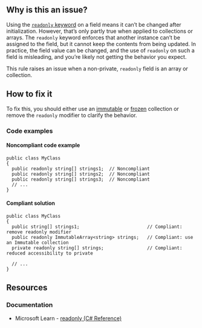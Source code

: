 ## Why is this an issue?
 
Using the [`readonly` keyword](https://learn.microsoft.com/en-us/dotnet/csharp/language-reference/keywords/readonly) on a field means it can’t be changed after initialization. However, that’s only partly true when applied to collections or arrays. The `readonly` keyword enforces that another instance can’t be assigned to the field, but it cannot keep the contents from being updated. In practice, the field value can be changed, and the use of `readonly` on such a field is misleading, and you’re likely not getting the behavior you expect.
 
This rule raises an issue when a non-private, `readonly` field is an array or collection.
 
## How to fix it
 
To fix this, you should either use an [immutable](https://learn.microsoft.com/en-us/dotnet/api/system.collections.immutable) or [frozen](https://learn.microsoft.com/en-us/dotnet/api/system.collections.frozen) collection or remove the `readonly` modifier to clarify the behavior.
 
### Code examples
 
#### Noncompliant code example

    public class MyClass
    {
      public readonly string[] strings1;  // Noncompliant
      public readonly string[] strings2;  // Noncompliant
      public readonly string[] strings3;  // Noncompliant
      // ...
    }

#### Compliant solution

    public class MyClass
    {
      public string[] strings1;                         // Compliant: remove readonly modifier
      public readonly ImmutableArray<string> strings;   // Compliant: use an Immutable collection
      private readonly string[] strings;                // Compliant: reduced accessibility to private
    
      // ...
    }

## Resources
 
### Documentation
 
- Microsoft Learn - [readonly (C# Reference)](https://learn.microsoft.com/en-us/dotnet/csharp/language-reference/keywords/readonly)